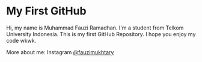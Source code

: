 # My First GitHub

Hi, my name is Muhammad Fauzi Ramadhan. I'm a student from Telkom University Indonesia.
This is my first GitHub Repository. I hope you enjoy my code wkwk.

More about me: Instagram <a href="https://www.instagram.com/fauzimukhtary" target="_blank">@fauzimukhtary</a>
